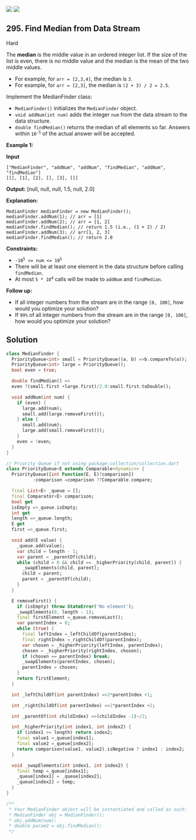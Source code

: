 [![](https://img.shields.io/github/stars/LeetCode-in-Dart/LeetCode-in-Dart?label=Stars&style=flat-square)](https://github.com/LeetCode-in-Dart/LeetCode-in-Dart)
[![](https://img.shields.io/github/forks/LeetCode-in-Dart/LeetCode-in-Dart?label=Fork%20me%20on%20GitHub%20&style=flat-square)](https://github.com/LeetCode-in-Dart/LeetCode-in-Dart/fork)

## 295\. Find Median from Data Stream

Hard

The **median** is the middle value in an ordered integer list. If the size of the list is even, there is no middle value and the median is the mean of the two middle values.

*   For example, for `arr = [2,3,4]`, the median is `3`.
*   For example, for `arr = [2,3]`, the median is `(2 + 3) / 2 = 2.5`.

Implement the MedianFinder class:

*   `MedianFinder()` initializes the `MedianFinder` object.
*   `void addNum(int num)` adds the integer `num` from the data stream to the data structure.
*   `double findMedian()` returns the median of all elements so far. Answers within <code>10<sup>-5</sup></code> of the actual answer will be accepted.

**Example 1:**

**Input**

    ["MedianFinder", "addNum", "addNum", "findMedian", "addNum", "findMedian"]
    [[], [1], [2], [], [3], []]

**Output:** [null, null, null, 1.5, null, 2.0]

**Explanation:**

    MedianFinder medianFinder = new MedianFinder();
    medianFinder.addNum(1); // arr = [1]
    medianFinder.addNum(2); // arr = [1, 2]
    medianFinder.findMedian(); // return 1.5 (i.e., (1 + 2) / 2)
    medianFinder.addNum(3); // arr[1, 2, 3]
    medianFinder.findMedian(); // return 2.0 

**Constraints:**

*   <code>-10<sup>5</sup> <= num <= 10<sup>5</sup></code>
*   There will be at least one element in the data structure before calling `findMedian`.
*   At most <code>5 * 10<sup>4</sup></code> calls will be made to `addNum` and `findMedian`.

**Follow up:**

*   If all integer numbers from the stream are in the range `[0, 100]`, how would you optimize your solution?
*   If `99%` of all integer numbers from the stream are in the range `[0, 100]`, how would you optimize your solution?

## Solution

```dart
class MedianFinder {
  PriorityQueue<int> small = PriorityQueue((a, b) =>b.compareTo(a));
  PriorityQueue<int> large = PriorityQueue();
  bool even = true;

  double findMedian() =>
  even ?(small.first +large.first)/2.0:small.first.toDouble();

  void addNum(int num) {
    if (even) {
      large.add(num);
      small.add(large.removeFirst());
    } else {
      small.add(num);
      large.add(small.removeFirst());
    }
    even = !even;
  }
}

// Priority Queue if not using package:collection/collection.dart
class PriorityQueue<E extends Comparable<dynamic>> {
  PriorityQueue([int Function(E, E)?comparison])
          :comparison =comparison ??Comparable.compare;

  final List<E> _queue = [];
  final Comparator<E> comparison;
  bool get
  isEmpty =>_queue.isEmpty;
  int get
  length =>_queue.length;
  E get
  first =>_queue.first;

  void add(E value) {
    _queue.add(value);
    var child = length - 1;
    var parent = _parentOf(child);
    while (child > 0 && child == _higherPriority(child, parent)) {
      _swapElements(child, parent);
      child = parent;
      parent = _parentOf(child);
    }
  }

  E removeFirst() {
    if (isEmpty) throw StateError('No element');
    _swapElements(0, length - 1);
    final firstElement =_queue.removeLast();
    var parentIndex = 0;
    while (true) {
      final leftIndex =_leftChildOf(parentIndex);
      final rightIndex =_rightChildOf(parentIndex);
      var chosen = _higherPriority(leftIndex, parentIndex);
      chosen = _higherPriority(rightIndex, chosen);
      if (chosen == parentIndex) break;
      _swapElements(parentIndex, chosen);
      parentIndex = chosen;
    }
    return firstElement;
  }

  int _leftChildOf(int parentIndex) =>2*parentIndex +1;

  int _rightChildOf(int parentIndex) =>2*parentIndex +2;

  int _parentOf(int childIndex) =>(childIndex -1)~/2;

  int _higherPriority(int index1, int index2) {
    if (index1 >= length) return index2;
    final value1 =_queue[index1];
    final value2 =_queue[index2];
    return comparison(value1, value2).isNegative ? index1 : index2;
  }

  void _swapElements(int index1, int index2) {
    final temp =_queue[index1];
    _queue[index1] = _queue[index2];
    _queue[index2] = temp;
  }
}

/**
 * Your MedianFinder object will be instantiated and called as such:
 * MedianFinder obj = MedianFinder();
 * obj.addNum(num);
 * double param2 = obj.findMedian();
 */
```